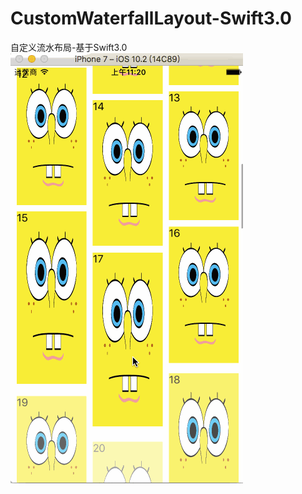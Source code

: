 # CustomWaterfallLayout-Swift3.0
自定义流水布局-基于Swift3.0
![image](https://github.com/XY-Wing/--Swift3.0/blob/master/Gif/%E7%80%91%E5%B8%83%E6%B5%81.gif)
